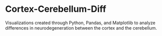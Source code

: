 # Cortex-Cerebellum-Diff
Visualizations created through Python, Pandas, and Matplotlib to analyze differences in neurodegeneration between the cortex and the cerebellum.
